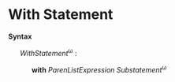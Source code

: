 # With Statement

**Syntax**

<ul>
    <i>WithStatement</i><sup>ω</sup> :
    <ul>
        <b>with</b> <i>ParenListExpression</i> <i>Substatement</i><sup>ω</sup>
    </ul>
</ul>